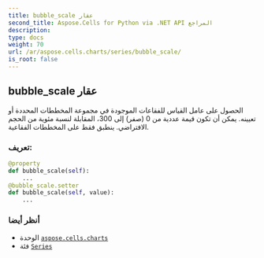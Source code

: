 ```yaml
---
title: bubble_scale عقار
second_title: Aspose.Cells for Python via .NET API المراجع
description:
type: docs
weight: 70
url: /ar/aspose.cells.charts/series/bubble_scale/
is_root: false
---
```

##  bubble_scale عقار

 الحصول على عامل القياس للفقاعات الموجودة في مجموعة المخططات المحددة أو تعيينه.
 يمكن أن تكون قيمة عددية من 0 (صفر) إلى 300،
المقابلة لنسبة مئوية من الحجم الافتراضي.
ينطبق فقط على المخططات الفقاعية.
###  تعريف:
```python
@property
def bubble_scale(self):
    ...
@bubble_scale.setter
def bubble_scale(self, value):
    ...
```

###  أنظر أيضا
* الوحدة [`aspose.cells.charts`](../../)
* فئة [`Series`](/cells/python-net/ar/aspose.cells.charts/series)
